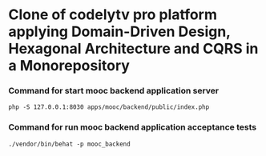 # Clone of codelytv pro platform applying Domain-Driven Design, Hexagonal Architecture and CQRS in a Monorepository

### Command for start mooc backend application server
```
php -S 127.0.0.1:8030 apps/mooc/backend/public/index.php
```

### Command for run mooc backend application acceptance tests
```
./vendor/bin/behat -p mooc_backend
```
